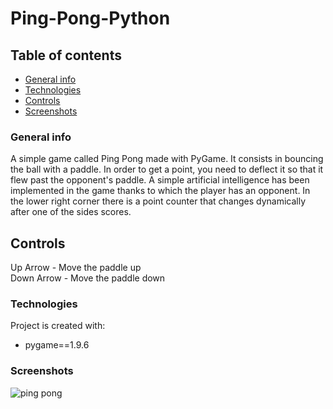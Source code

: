# Ping-Pong-Python

## Table of contents
* [General info](#general-info)
* [Technologies](#technologies)
* [Controls](#controls)
* [Screenshots](#screenshots)

### General info
A simple game called Ping Pong made with PyGame. It consists in bouncing the ball with a paddle. In order to get a point, you need to deflect it so that it flew past the opponent's paddle. A simple artificial intelligence has been implemented in the game thanks to which the player has an opponent. In the lower right corner there is a point counter that changes dynamically after one of the sides scores.

## Controls
Up Arrow - Move the paddle up
<br>Down Arrow - Move the paddle down

### Technologies
Project is created with:
* pygame==1.9.6

### Screenshots
![ping pong](https://user-images.githubusercontent.com/63922030/170981591-aa11d6a6-8cf9-4534-aff4-a5e56a6f8345.png)

